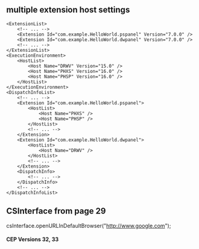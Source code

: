 ## multiple extension host settings

```
<ExtensionList>
	<!-- ... -->
	<Extension Id="com.example.HelloWorld.pspanel" Version="7.0.0" />
	<Extension Id="com.example.HelloWorld.dwpanel" Version="7.0.0" />
	<!-- ... -->
</ExtensionList>
<ExecutionEnvironment>
	<HostList>
		<Host Name="DRWV" Version="15.0" />
		<Host Name="PHXS" Version="16.0" />
		<Host Name="PHSP" Version="16.0" />
	</HostList>
</ExecutionEnvironment>
<DispatchInfoList>
	<!-- ... -->
	<Extension Id="com.example.HelloWorld.pspanel">
		<HostList>
			<Host Name="PHXS" />
			<Host Name="PHSP" />
		</HostList>
		<!-- ... -->
	</Extension>
	<Extension Id="com.example.HelloWorld.dwpanel">
		<HostList>
			<Host Name="DRWV" />
		</HostList>
		<!-- ... -->
	</Extension>
	<DispatchInfo>
		<!-- ... -->
	</DispatchInfo>
	<!-- ... -->
</DispatchInfoList>

```

## CSInterface from page 29
csInterface.openURLInDefaultBrowser("http://www.google.com");

#### CEP Versions 32, 33